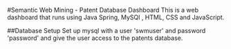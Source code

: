 #Semantic Web Mining - Patent Database Dashboard
This is a web dashboard that runs using Java Spring, MySQl , HTML, CSS and JavaScript.

##Database Setup
Set up mysql with a user 'swmuser' and password 'password' and give the user access to the patents database.

